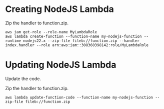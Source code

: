 # Creating NodeJS Lambda

Zip the handler to function.zip.

```
aws iam get-role --role-name MyLambdaRole
aws lambda create-function --function-name my-nodejs-function --runtime nodejs22.x --zip-file fileb://function.zip --handler index.handler --role arn:aws:iam::308360398142:role/MyLambdaRole
```

# Updating NodeJS Lambda

Update the code.

Zip the handler to function.zip.

```
aws lambda update-function-code --function-name my-nodejs-function --zip-file fileb://function.zip
```
